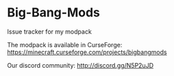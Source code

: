 # Big-Bang-Mods
Issue tracker for my modpack

The modpack is available in CurseForge: https://minecraft.curseforge.com/projects/bigbangmods

Our discord community: http://discord.gg/N5P2uJD

